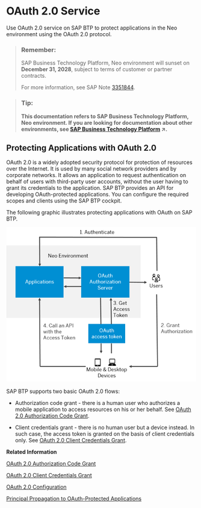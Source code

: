 <!-- loioe526ca3998954d62833ffd5a19ec4523 -->

# OAuth 2.0 Service

Use OAuth 2.0 service on SAP BTP to protect applications in the Neo environment using the OAuth 2.0 protocol.

> ### Remember:  
> SAP Business Technology Platform, Neo environment will sunset on **December 31, 2028**, subject to terms of customer or partner contracts.
> 
> For more information, see SAP Note [3351844](https://launchpad.support.sap.com/#/notes/3351844).

> ### Tip:  
> **This documentation refers to SAP Business Technology Platform, Neo environment. If you are looking for documentation about other environments, see [SAP Business Technology Platform](https://help.sap.com/viewer/65de2977205c403bbc107264b8eccf4b/Cloud/en-US/6a2c1ab5a31b4ed9a2ce17a5329e1dd8.html "SAP Business Technology Platform (SAP BTP) is an integrated offering comprised of four technology portfolios: database and data management, application development and integration, analytics, and intelligent technologies. The platform offers users the ability to turn data into business value, compose end-to-end business processes, and build and extend SAP applications quickly.") :arrow_upper_right:.**



<a name="loioe526ca3998954d62833ffd5a19ec4523__OAuth"/>

## Protecting Applications with OAuth 2.0

OAuth 2.0 is a widely adopted security protocol for protection of resources over the Internet. It is used by many social network providers and by corporate networks. It allows an application to request authentication on behalf of users with third-party user accounts, without the user having to grant its credentials to the application. SAP BTP provides an API for developing OAuth-protected applications. You can configure the required scopes and clients using the SAP BTP cockpit.

The following graphic illustrates protecting applications with OAuth on SAP BTP.

![](images/OAuth_2_0_Service_f79cd4b.png)

SAP BTP supports two basic OAuth 2.0 flows:

-   Authorization code grant - there is a human user who authorizes a mobile application to access resources on his or her behalf. See [OAuth 2.0 Authorization Code Grant](oauth-2-0-authorization-code-grant-b7b5893.md).

-   Client credentials grant - there is no human user but a device instead. In such case, the access token is granted on the basis of client credentials only. See [OAuth 2.0 Client Credentials Grant](oauth-2-0-client-credentials-grant-f69fa87.md).

**Related Information**  


[OAuth 2.0 Authorization Code Grant](oauth-2-0-authorization-code-grant-b7b5893.md "Use OAuth 2.0 service in the Neo environment of SAP BTP to enable your cloud applications for authorization code grant flow. Authorization code grant is one of the basic flows specified in the OAuth 2.0 protocol.")

[OAuth 2.0 Client Credentials Grant](oauth-2-0-client-credentials-grant-f69fa87.md "Use OAuth 2.0 service in the Neo environment of SAP BTP to enable your cloud applications for client credentials grant flow.")

[OAuth 2.0 Configuration](oauth-2-0-configuration-7e658b3.md "Register clients, manage access tokens, configure scopes and perform other OAuth configuration tasks in the Neo environment of SAP BTP.")

[Principal Propagation to OAuth-Protected Applications](principal-propagation-to-oauth-protected-applications-310f39e.md "Propagate users from external applications with SAML identity federation to OAuth-protected applications running in the Neo environment of SAP BTP. Exchange the user ID and attributes from a SAML assertion for an OAuth access token, and use the access token to access the OAuth-protected application.")

